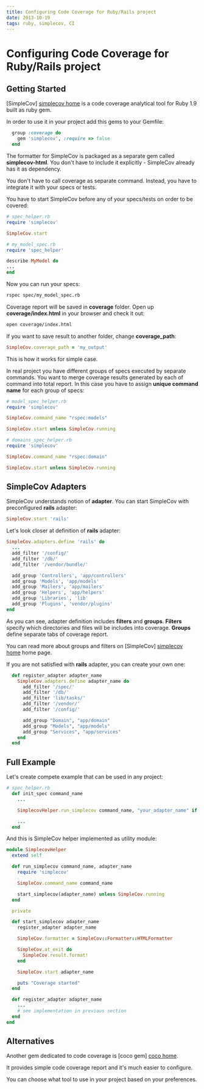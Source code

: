 ```yaml
---
title: Configuring Code Coverage for Ruby/Rails project
date: 2013-10-19
tags: ruby, simplecov, CI
---
```


# Configuring Code Coverage for Ruby/Rails project

## Getting Started

[SimpleCov] [simplecov home] is a code coverage analytical tool for Ruby 1.9 built as ruby gem.

In order to use it in your project add this gems to your Gemfile:

```ruby
  group :coverage do
    gem 'simplecov', :require => false
  end
```

The formatter for SimpleCov is packaged as a separate gem called **simplecov-html**. You don't have to
include it explicitly - SimpleCov already has it as dependency.

You don't have to call coverage as separate command. Instead, you have to integrate it with your specs or tests.

You have to start SimpleCov before any of your specs/tests on order to be covered:

```ruby
# spec_helper.rb
require 'simplecov'

SimpleCov.start
```

```ruby
# my_model_spec.rb
require 'spec_helper'

describe MyModel do
...
end
```
Now you can run your specs:

```bash
rspec spec/my_model_spec.rb
```

Coverage report will be saved in **coverage** folder. Open up **coverage/index.html** in your browser and check it out:

```bash
open coverage/index.html
```

If you want to save result to another folder, change **coverage_path**:

```ruby
SimpleCov.coverage_path = 'my_output'
```

This is how it works for simple case.

In real project you have different groups of specs executed by separate commands. You want to merge
coverage results generated by each of command into total report. In this case you have to assign
**unique command name** for each group of specs:

```ruby
# model_spec_helper.rb
require 'simplecov'

SimpleCov.command_name "rspec:models"

SimpleCov.start unless SimpleCov.running
```

```ruby
# domains_spec_helper.rb
require 'simplecov'

SimpleCov.command_name "rspec:domain"

SimpleCov.start unless SimpleCov.running
```

## SimpleCov Adapters

SimpleCov understands notion of **adapter**. You can start SimpleCov with preconfigured **rails** adapter:

```ruby
SimpleCov.start 'rails'
```

Let's look closer at definition of **rails** adapter:

```ruby
SimpleCov.adapters.define 'rails' do
  ...
  add_filter '/config/'
  add_filter '/db/'
  add_filter '/vendor/bundle/'

  add_group 'Controllers', 'app/controllers'
  add_group 'Models', 'app/models'
  add_group 'Mailers', 'app/mailers'
  add_group 'Helpers', 'app/helpers'
  add_group 'Libraries', 'lib'
  add_group 'Plugins', 'vendor/plugins'
end
```

As you can see, adapter definition includes **filters** and **groups**. **Filters** specify which directories
and files will be includes into coverage. **Groups** define separate tabs of coverage report.

You can read more about groups and filters on [SimpleCov] [simplecov home] home page.

If you are not satisfied with **rails** adapter, you can create your own one:

```ruby
  def register_adapter adapter_name
    SimpleCov.adapters.define adapter_name do
      add_filter '/spec/'
      add_filter '/db/'
      add_filter 'lib/tasks/'
      add_filter '/vendor/'
      add_filter '/config/'

      add_group "Domain", "app/domain"
      add_group "Models", "app/models"
      add_group "Services", "app/services"
    end
  end
```

## Full Example

Let's create compete example that can be used in any project:

```ruby
# spec_helper.rb
  def init_spec command_name
    ...

    SimplecovHelper.run_simplecov command_name, "your_adapter_name" if ENV['COVERAGE'] == 'true'

    ...
  end
```

And this is SimpleCov helper implemented as utility module:

```ruby
module SimplecovHelper
  extend self

  def run_simplecov command_name, adapter_name
    require 'simplecov'

    SimpleCov.command_name command_name

    start_simplecov(adapter_name) unless SimpleCov.running
  end

  private

  def start_simplecov adapter_name
    register_adapter adapter_name

    SimpleCov.formatter = SimpleCov::Formatter::HTMLFormatter

    SimpleCov.at_exit do
      SimpleCov.result.format!
    end

    SimpleCov.start adapter_name

    puts "Coverage started"
  end

  def register_adapter adapter_name
    ...
    # see implementation in previous section
  end
end
```

## Alternatives

Another gem dedicated to code coverage is [coco gem] [coco home].

It provides simple code coverage report and it's much easier to configure.

You can choose what tool to use in your project based on your preferences.

[simplecov home]: https://github.com/colszowka/simplecov
[coco home]: http://lkdjiin.github.io/coco/